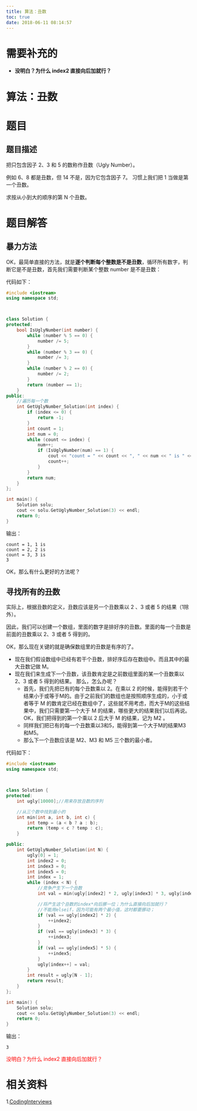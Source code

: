```yaml
---
title: 算法：丑数
toc: true
date: 2018-06-11 08:14:57
---
```

# 需要补充的

- **没明白？为什么 index2 直接向后加就行？**



# 算法：丑数

# 题目

## 题目描述


把只包含因子 2、3 和 5 的数称作丑数（Ugly Number）。

例如 6、8 都是丑数，但 14 不是，因为它包含因子 7。 习惯上我们把 1 当做是第一个丑数。

求按从小到大的顺序的第 N 个丑数。


# 题目解答



## 暴力方法


OK，最简单直接的方法，就是**逐个判断每个整数是不是丑数**，循环所有数字，判断它是不是丑数，首先我们需要判断某个整数 number 是不是丑数：

代码如下：

```cpp
#include <iostream>
using namespace std;



class Solution {
protected:
	bool IsUglyNumber(int number) {
		while (number % 5 == 0) {
			number /= 5;
		}
		while (number % 3 == 0) {
			number /= 3;
		}
		while (number % 2 == 0) {
			number /= 2;
		}
		return (number == 1);
	}
public:
	//遍历每一个数
	int GetUglyNumber_Solution(int index) {
		if (index <= 0) {
			return -1;
		}
		int count = 1;
		int num = 0;
		while (count <= index) {
			num++;
			if (IsUglyNumber(num) == 1) {
				cout << "count = " << count << ", " << num << " is " << endl;
				count++;
			}
		}
		return num;
	}
};

int main() {
	Solution solu;
	cout << solu.GetUglyNumber_Solution(3) << endl;
	return 0;
}
```

输出：


```
count = 1, 1 is
count = 2, 2 is
count = 3, 3 is
3
```

OK，那么有什么更好的方法呢？


## 寻找所有的丑数


实际上，根据丑数的定义，丑数应该是另一个丑数乘以 2 、3 或者 5 的结果（1除外）。

因此，我们可以创建一个数组，里面的数字是排好序的丑数。里面的每一个丑数是前面的丑数乘以 2、3 或者 5 得到的。

OK，那么现在关键的就是确保数组里的丑数是有序的了。




- 现在我们假设数组中已经有若干个丑数，排好序后存在数组中。而且其中的最大丑数记做 M。
- 现在我们来生成下一个丑数，该丑数肯定是之前数组里面的某一个丑数乘以 2、3 或者 5 得到的结果。 那么，怎么办呢？
  - 首先，我们先把已有的每个丑数乘以 2。在乘以 2 的时候，能得到若干个结果小于或等于M的。由于之前我们的数组也是按照顺序生成的，小于或者等于 M 的数肯定已经在数组中了，这些就不用考虑，而大于M的这些结果中，我们只需要第一个大于 M 的结果，哪些更大的结果我们以后再说。OK，我们把得到的第一个乘以 2 后大于 M 的结果，记为 M2 。
  - 同样我们把已有的每一个丑数乘以3和5，能得到第一个大于M的结果M3和M5。
  - 那么下一个丑数应该是 M2、M3 和 M5 三个数的最小者。





代码如下：


```cpp
#include <iostream>
using namespace std;



class Solution {
protected:
	int ugly[10000];//用来存放丑数的序列

	//从三个数中找到最小的
	int min(int a, int b, int c) {
		int temp = (a < b ? a : b);
		return (temp < c ? temp : c);
	}

public:
	int GetUglyNumber_Solution(int N) {
		ugly[0] = 1;
		int index2 = 0;
		int index3 = 0;
		int index5 = 0;
		int index = 1;
		while (index < N) {
			//竞争产生下一个丑数
			int val = min(ugly[index2] * 2, ugly[index3] * 3, ugly[index5] * 5);

			//将产生这个丑数的index*向后挪一位；为什么直接向后加就行？
			//不能用elseif，因为可能有两个最小值，这时都要挪动；
			if (val == ugly[index2] * 2) {
				++index2;
			}
			if (val == ugly[index3] * 3) {
				++index3;
			}
			if (val == ugly[index5] * 5) {
				++index5;
			}
			ugly[index++] = val;
		}
		int result = ugly[N - 1];
		return result;
	}
};

int main() {
	Solution solu;
	cout << solu.GetUglyNumber_Solution(3) << endl;
	return 0;
}
```

输出：


```
3
```

<span style="color:red;">没明白？为什么 index2 直接向后加就行？</span>







# 相关资料

1.[CodingInterviews](https://github.com/gatieme/CodingInterviews)
